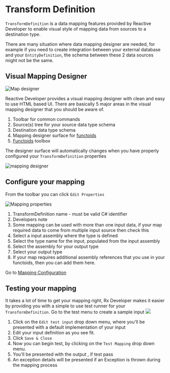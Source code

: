# Transform Definition

`TransformDefinition` is a data mapping features provided by Reactive Developer to enable visual style of mapping data from sources to a destination type.

There are many situation where data mapping designer are needed, for example if you need to create integration between your external database and your `EntityDefinition`, the schema between these 2 data sources might not be the same.


## Visual Mapping Designer
![Map designer](https://lh3.googleusercontent.com/-OeP8fX70UCk/Vkp6LMsFEbI/AAAAAAAAKgk/XrvzDRo29Ng/s2048-Ic42/%25255BUNSET%25255D.png)

Reactive Developer provides a visual mapping designer with clean and easy to use HTML based UI. There are basically 5 major areas in the visual mapping designer that you should be aware of.

1. Toolbar for common commands
2. Source(s) tree for your source data type schema
3. Destination data type schema
4. Mapping designer surface for [functoids](Functoid.html)
5. [Functoids](Functoid.html) toolbox

The designer surface will automatically changes when you have properly configured your `TransformDefinition` properties

![mapping designer](https://lh3.googleusercontent.com/-b9a9_qIX7U8/Vkp7sefOMMI/AAAAAAAAKgw/oCo82Sb0Buo/s2048-Ic42/%25255BUNSET%25255D.png)


## Configure your mapping
From the toolbar you can click `Edit Properties`

![Mapping properties](https://lh3.googleusercontent.com/-PLdcFmr6mDU/Vkp9Jos1blI/AAAAAAAAKhE/rseujcdWVOc/s2048-Ic42/%25255BUNSET%25255D.png)

1. TransformDefinition name - must be valid C# identifier
2. Developers note
3. Some mapping can be used with more than one input data, if your map required data to come from multiple input source then check this
4. Select a input assembly where the type is defined
5. Select the type name for the input, populated from the input assembly
6. Select the assembly for your output type
7. Select your output type
8. If your map requires additional assembly references that you use in your functoids, then you can add them here.



 Go to [Mapping Configuration](TransformDefinitionConfiguration.html)


## Testing your mapping

It takes a lot of time to get your mapping right, Rx Developer makes it easier by providing you with a simple to use test runner for your `TransformDefinition`. Go to the test menu to create a sample input
![](https://lh3.googleusercontent.com/-VwwfrgN0-rU/Vz5hZ1B35dI/AAAAAAAA8Mk/RvHfhIht_AM5lLxVPry9Rh8hbn_hKhZPwCCo/s2048/%255BUNSET%255D)

1. Click on the `Edit test input` drop down menu, where you'll be presented with a default implementation of your input
2. Edit your input definition as you see fit.
3. Click `Save & Close`
4. Now you can begin test, by clicking on the `Test Mapping` drop down menu.
5. You'll be presented with the output , if test pass
6. An exception details will be presented if an Exception is thrown during the mapping process
